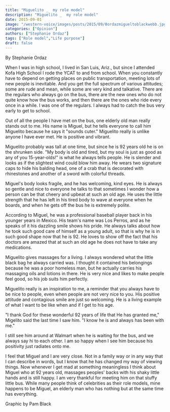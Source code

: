 ```yaml
---
title: "Miguelito _  my role model"
description: "Miguelito _  my role model"
date: 2015-09-01
image: "/western-voice/images/posts/2015/09/8ordazmigueltoblackwebb.jpg"
categories: ["Opinion"]
authors: ["Stephanie Ordaz"]
tags: ["Role model","Life purpose"]
draft: false
---
```

By Stephanie Ordaz

When I was in high school, I lived in San Luis, Ariz., but since I attended Kofa High School I rode the YCAT to and from school. When you constantly have to depend on getting places on public transportation, meeting lots of new people is inevitable. And you get the full spectrum of various attitudes; some are rude and mean, while some are very kind and talkative. There are the regulars who always go on the bus, there are the new ones who do not quite know how the bus works, and then there are the ones who ride every once in a while. I was one of the regulars. I always had to catch the bus very early to get to school.

Out of all the people I have met on the bus, one elderly old man really stands out to me. His name is Miguel, but he tells everyone to call him Miguelito because he says it "sounds cuter." Miguelito really is unlike anyone I have ever met. He is positive and vibrant.

Miguelito probably was tall at one time, but since he is 92 years old he is on the shrunken side. "My body is old and tired, but my soul is just as good as any of you 15-year-olds!" is what he always tells people. He is slender and looks as if the slightest wind could blow him away. He wears two signature caps to hide his balding head, one of a crab that is decorated with rhinestones and another of a sword with colorful threads.

Miguel's body looks fragile, and he has welcoming, kind eyes. He is always so gentle and nice to everyone he talks to that sometimes I wonder how a person can be that cheery and upbeat at such an old age. He uses the little strength that he has left in his tired body to wave at everyone when he boards, and when he gets off the bus he is extremely polite.

According to Miguel, he was a professional baseball player back in his younger years in Mexico. His team's name was Los Perros, and as he speaks of it his dazzling smile shows his pride. He always talks about how he took such good care of himself as a young adult, so that is why he is in such good shape now that he is 92. He loves to show off the fact that his doctors are amazed that at such an old age he does not have to take any medications.

Miguelito gives massages for a living. I always wondered what the little black bag he always carried was. I thought it contained his belongings because he was a poor homeless man, but he actually carries his massaging oils and lotions in there. He is very nice and likes to make people feel good, so his job suits him perfectly.

Miguelito really is an inspiration to me, a reminder that you always have to be nice to people, even when people are not very nice to you. His positive attitude and contagious smile are just so welcoming. He is a living example of what I want to be like when and if I get to his age.

"I thank God for these wonderful 92 years of life that He has granted me," Migelito said the last time I saw him. "I know he is and always has been with me."

I still see him around at Walmart when he is waiting for the bus, and we always say hi to each other. I am so happy when I see him because his positivity just radiates onto me.

I feel that Miguel and I are very close. Not in a family way or in any way that I can describe in words, but I know that he has changed my way of viewing things. Now whenever I get mad at something meaningless I think about Miguel who at 92 years old, massages peoples' backs with his shaky little hands and is still happy. I am very thankful for meeting him on that stuffy little bus. While many people think of celebrities as their role models, mine happens to be Miguel, an elderly man who has nothing but at the same time has everything.

Graphic by Pam Black